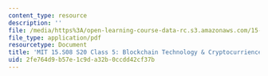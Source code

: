 ```yaml
---
content_type: resource
description: ''
file: /media/https%3A/open-learning-course-data-rc.s3.amazonaws.com/15-s08-fintech-shaping-the-financial-world-spring-2020/2fe764d9b57e1c9da32b0ccdd42cf37b_MIT15-S08S20_class5.pdf
file_type: application/pdf
resourcetype: Document
title: 'MIT 15.S08 S20 Class 5: Blockchain Technology & Cryptocurriences'
uid: 2fe764d9-b57e-1c9d-a32b-0ccdd42cf37b
---
```

